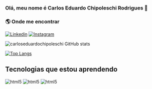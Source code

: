 ### Olá, meu nome é Carlos Eduardo Chipoleschi Rodrigues 👋

### 🌎 Onde me encontrar

[![Linkedin](https://img.shields.io/badge/LinkedIn-0077B5?style=for-the-badge&logo=linkedin&logoColor=white)](https://www.linkedin.com/feed/)
[![Instagram](https://img.shields.io/badge/Instagram-E4405F?style=for-the-badge&logo=instagram&logoColor=white)](https://www.linkedin.com/feed/)

![carloseduardochipoleschi GitHub stats](https://github-readme-stats.vercel.app/api?username=carloseduardochipoleschi&show_icons=true&theme=dracula)

[![Top Langs](https://github-readme-stats.vercel.app/api/top-langs/?username=carloseduardochipoleschi)](https://github.com/anuraghazra/github-readme-stats)

## Tecnologias que estou aprendendo

<div style="display: inline_block">
    <img align="center" alt="html5" src="https://img.shields.io/badge/HTML5-E34F26?style=for-the-badge&logo=html5&logoColor=white" />
    <img align="center" alt="html5" src="https://img.shields.io/badge/CSS3-1572B6?style=for-the-badge&logo=css3&logoColor=white" />
    <img align="center" alt="html5" src="https://img.shields.io/badge/JavaScript-F7DF1E?style=for-the-badge&logo=javascript&logoColor=black" />
</div>
